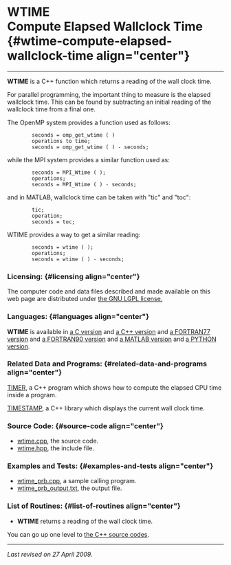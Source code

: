WTIME\
Compute Elapsed Wallclock Time {#wtime-compute-elapsed-wallclock-time align="center"}
==============================

------------------------------------------------------------------------

**WTIME** is a C++ function which returns a reading of the wall clock
time.

For parallel programming, the important thing to measure is the elapsed
wallclock time. This can be found by subtracting an initial reading of
the wallclock time from a final one.

The OpenMP system provides a function used as follows:

            seconds = omp_get_wtime ( )
            operations to time;
            seconds = omp_get_wtime ( ) - seconds;
          

while the MPI system provides a similar function used as:

            seconds = MPI_Wtime ( );
            operations;
            seconds = MPI_Wtime ( ) - seconds;
          

and in MATLAB, wallclock time can be taken with "tic" and "toc":

            tic;
            operation;
            seconds = toc;
          

WTIME provides a way to get a similar reading:

            seconds = wtime ( );
            operations;
            seconds = wtime ( ) - seconds;
          

### Licensing: {#licensing align="center"}

The computer code and data files described and made available on this
web page are distributed under [the GNU LGPL
license.](../../txt/gnu_lgpl.txt)

### Languages: {#languages align="center"}

**WTIME** is available in [a C version](../../c_src/wtime/wtime.html)
and [a C++ version](../../cpp_src/wtime/wtime.html) and [a FORTRAN77
version](../../f77_src/wtime/wtime.html) and [a FORTRAN90
version](../../f_src/wtime/wtime.html) and [a MATLAB
version](../../m_src/wtime/wtime.html) and [a PYTHON
version](../../py_src/wtime/wtime.html).

### Related Data and Programs: {#related-data-and-programs align="center"}

[TIMER](../../cpp_src/timer/timer.html), a C++ program which shows how
to compute the elapsed CPU time inside a program.

[TIMESTAMP](../../cpp_src/timestamp/timestamp.html), a C++ library which
displays the current wall clock time.

### Source Code: {#source-code align="center"}

-   [wtime.cpp](wtime.cpp), the source code.
-   [wtime.hpp](wtime.hpp), the include file.

### Examples and Tests: {#examples-and-tests align="center"}

-   [wtime\_prb.cpp](wtime_prb.cpp), a sample calling program.
-   [wtime\_prb\_output.txt](wtime_prb_output.txt), the output file.

### List of Routines: {#list-of-routines align="center"}

-   **WTIME** returns a reading of the wall clock time.

You can go up one level to [the C++ source codes](../cpp_src.html).

------------------------------------------------------------------------

*Last revised on 27 April 2009.*
